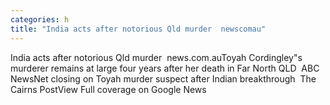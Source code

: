 ```yaml
---
categories: h
title: "India acts after notorious Qld murder  newscomau"
---
```

India acts after notorious Qld murder&nbsp;&nbsp;news.com.auToyah Cordingley"s murderer remains at large four years after her death in Far North QLD&nbsp;&nbsp;ABC NewsNet closing on Toyah murder suspect after Indian breakthrough&nbsp;&nbsp;The Cairns PostView Full coverage on Google News